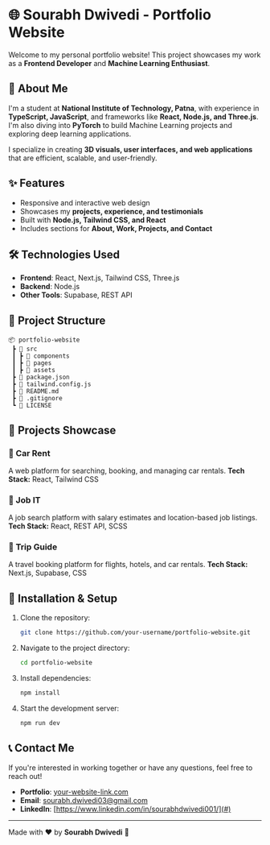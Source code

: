 # 🌐 Sourabh Dwivedi - Portfolio Website

Welcome to my personal portfolio website! This project showcases my work as a **Frontend Developer** and **Machine Learning Enthusiast**.

## 🚀 About Me
I'm a student at **National Institute of Technology, Patna**, with experience in **TypeScript, JavaScript**, and frameworks like **React, Node.js, and Three.js**. I'm also diving into **PyTorch** to build Machine Learning projects and exploring deep learning applications.

I specialize in creating **3D visuals, user interfaces, and web applications** that are efficient, scalable, and user-friendly. 

## ✨ Features
- Responsive and interactive web design
- Showcases my **projects, experience, and testimonials**
- Built with **Node.js, Tailwind CSS, and React**
- Includes sections for **About, Work, Projects, and Contact**

## 🛠️ Technologies Used
- **Frontend**: React, Next.js, Tailwind CSS, Three.js
- **Backend**: Node.js
- **Other Tools**: Supabase, REST API

## 📂 Project Structure
```
📦 portfolio-website
 ┣ 📂 src
 ┃ ┣ 📂 components
 ┃ ┣ 📂 pages
 ┃ ┣ 📂 assets
 ┣ 📜 package.json
 ┣ 📜 tailwind.config.js
 ┣ 📜 README.md
 ┣ 📜 .gitignore
 ┗ 📜 LICENSE
```

## 📸 Projects Showcase
### 🔹 Car Rent
A web platform for searching, booking, and managing car rentals.
**Tech Stack:** React, Tailwind CSS

### 🔹 Job IT
A job search platform with salary estimates and location-based job listings.
**Tech Stack:** React, REST API, SCSS

### 🔹 Trip Guide
A travel booking platform for flights, hotels, and car rentals.
**Tech Stack:** Next.js, Supabase, CSS

## 📌 Installation & Setup
1. Clone the repository:
   ```sh
   git clone https://github.com/your-username/portfolio-website.git
   ```
2. Navigate to the project directory:
   ```sh
   cd portfolio-website
   ```
3. Install dependencies:
   ```sh
   npm install
   ```
4. Start the development server:
   ```sh
   npm run dev
   ```

## 📞 Contact Me
If you're interested in working together or have any questions, feel free to reach out!
- **Portfolio**: [your-website-link.com](#)
- **Email**: [sourabh.dwivedi03@gmail.com](mailto:sourabh.dwivedi03@gmail.com)
- **LinkedIn**: [https://www.linkedin.com/in/sourabhdwivedi001/](#)

---
Made with ❤️ by **Sourabh Dwivedi** 🚀
